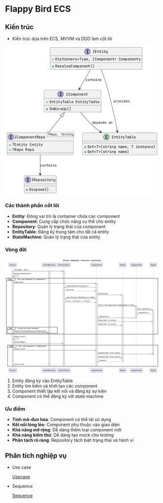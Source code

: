 # Flappy Bird ECS

## Kiến trúc

- Kiến trúc dựa trên ECS, MVVM và DDD làm cốt lõi

![ECS](ecs.png)

### Các thành phần cốt lõi

- **Entity**: Đóng vai trò là container chứa các component
- **Component**: Cung cấp chức năng cụ thể cho entity
- **Repository**: Quản lý trạng thái của component
- **EntityTable**: Đăng ký trung tâm cho tất cả entity
- **StateMachine**: Quản lý trạng thái của entity

### Vòng đời

![LifeCycle](resolution.png)

1. Entity đăng ký vào EntityTable
2. Entity tìm kiếm và khởi tạo các component
3. Component thiết lập kết nối và đăng ký sự kiện
4. Component có thể đăng ký với state machine

### Ưu điểm

- **Tính mô-đun hóa**: Component có thể tái sử dụng
- **Kết nối lỏng lẻo**: Component phụ thuộc vào giao diện
- **Khả năng mở rộng**: Dễ dàng thêm loại component mới
- **Khả năng kiểm thử**: Dễ dàng tạo mock cho testing
- **Phân tách rõ ràng**: Repository tách biệt trạng thái và hành vi

## Phân tích nghiệp vụ

- Use case

  [Usecase](usecase.jpg)

- Sequence

  [Sequence](sequence.jpg)
